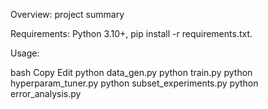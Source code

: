 Overview: project summary

Requirements: Python 3.10+, pip install -r requirements.txt.

Usage:

bash
Copy
Edit
python data_gen.py
python train.py
python hyperparam_tuner.py
python subset_experiments.py
python error_analysis.py

